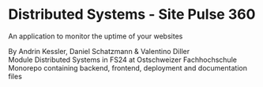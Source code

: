 # Distributed Systems - Site Pulse 360
An application to monitor the uptime of your websites

By Andrin Kessler, Daniel Schatzmann & Valentino Diller<br>
Module Distributed Systems in FS24 at Ostschweizer Fachhochschule<br>
Monorepo containing backend, frontend, deployment and documentation files
